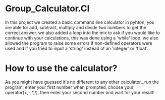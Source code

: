 # Group_Calculator.CI

In this project we created a basic command line calculator in pyhton, you are able to: add, subtract, multiply and divide two numbers to get the correct answer. we also added a loop into the mix to ask if you would like to continue with your calculations, this was done using a 'while' loop. we also allowed the program to raise some errors if non-defined operators were used and if you tried to input a 'string' instead of an 'integer' or 'float'.

# How to use the calculator?

As you might have guessed it's no different to any other calculator...run the program, enter your first number when prompted, choose your operator(+,-,*,/), then enter your second number and wait for your result!
